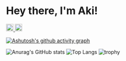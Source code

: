 # Hey there, I'm Aki!
 <a href="https://twitter.com/aki96667887">
    <img height="20" src="https://img.shields.io/twitter/follow/aki96667887?label=Twitter&logo=twitter&style=flat" />
  </a>
  <a href="https://github.com/AkiGR">
    <img height="20" src="https://img.shields.io/github/followers/AkiGR?label=follow&logo=github&style=flat" />
  </a><br>
  
[![Ashutosh's github activity graph](https://activity-graph.herokuapp.com/graph?username=AkiGR&theme=react-dark)](https://github.com/ashutosh00710/github-readme-activity-graph)

  
  ![Anurag's GitHub stats](https://github-readme-stats.vercel.app/api?username=AkiGR&theme=react)
  ![Top Langs](https://github-readme-stats.vercel.app/api/top-langs/?username=AkiGR&theme=react)
  ![trophy](https://github-profile-trophy.vercel.app/?username=AkiGR&theme=darkhub)
